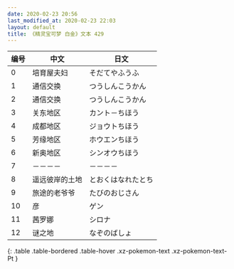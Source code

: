 ```yaml
---
date: 2020-02-23 20:56
last_modified_at: 2020-02-23 22:03
layout: default
title: 《精灵宝可梦 白金》文本 429
---
```

| 编号 | 中文 | 日文 |
| ---- | ---- | ---- |
| 0 | 培育屋夫妇 | そだてやふうふ |
| 1 | 通信交换 | つうしんこうかん |
| 2 | 通信交换 | つうしんこうかん |
| 3 | 关东地区 | カント－ちほう |
| 4 | 成都地区 | ジョウトちほう |
| 5 | 芳缘地区 | ホウエンちほう |
| 6 | 新奥地区 | シンオウちほう |
| 7 | －－－－ | －－－－ |
| 8 | 遥远彼岸的土地 | とおくはなれたとち |
| 9 | 旅途的老爷爷 | たびのおじさん |
| 10 | 彦 | ゲン |
| 11 | 茜罗娜 | シロナ |
| 12 | 谜之地 | なぞのばしょ |
{: .table .table-bordered .table-hover .xz-pokemon-text .xz-pokemon-text-Pt }
